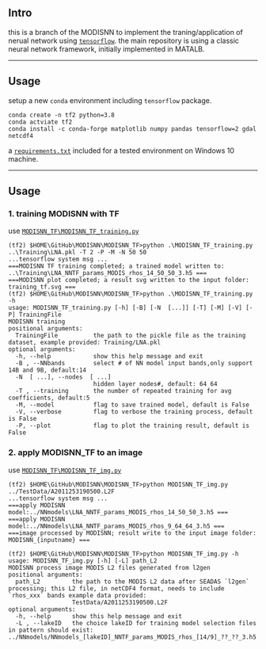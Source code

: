 ## Intro
this is a branch of the MODISNN to implement the traning/application of nerual network using [`tensorflow`](https://www.tensorflow.org/).
the main repository is using a classic neural network framework, initially implemented in MATALB.

---
## Usage
setup a new `conda` environment including `tensorflow` package.
```
conda create -n tf2 python=3.8
conda actviate tf2
conda install -c conda-forge matplotlib numpy pandas tensorflow=2 gdal netcdf4
```
a [`requirements.txt`](./requirements.txt) included for a tested environment on Windows 10 machine.

---
## Usage
### 1. training MODISNN with TF
use [`MODISNN_TF\MODISNN_TF_training.py`](.\MODISNN_TF_training.py)
```
(tf2) $HOME\GitHub\MODISNN\MODISNN_TF>python .\MODISNN_TF_training.py ..\Training\LNA.pkl -T 2 -P -M -N 50 50
...tensorflow system msg ... 
===MODISNN TF training completed; a trained model written to: ..\Training\LNA_NNTF_params_MODIS_rhos_14_50_50_3.h5 ===
===MODISNN plot completed; a result svg written to the input folder: training_tf.svg ===
(tf2) $HOME\GitHub\MODISNN\MODISNN_TF>python .\MODISNN_TF_training.py -h
usage: MODISNN_TF_training.py [-h] [-B] [-N  [...]] [-T] [-M] [-V] [-P] TrainingFile
MODISNN training
positional arguments:
  TrainingFile          the path to the pickle file as the training dataset, example provided: Training/LNA.pkl
optional arguments:
  -h, --help            show this help message and exit
  -B , --NNbands        select # of NN model input bands,only support 14B and 9B, default:14
  -N  [ ...], --nodes  [ ...]
                        hidden layer nodes#, default: 64 64
  -T , --training       the number of repeated training for avg coefficients, default:5
  -M, --model           flag to save trained model, default is False
  -V, --verbose         flag to verbose the training process, default is False
  -P, --plot            flag to plot the training result, default is False
```

### 2. apply MODISNN_TF to an image
use [`MODISNN_TF\MODISNN_TF_img.py`](.\MODISNN_TF_img.py)
```
(tf2) $HOME\GitHub\MODISNN\MODISNN_TF>python MODISNN_TF_img.py ../TestData/A2011253190500.L2F
...tensorflow system msg ...
===apply MODISNN model:../NNmodels\LNA_NNTF_params_MODIS_rhos_14_50_50_3.h5 ===
===apply MODISNN model:../NNmodels\LNA_NNTF_params_MODIS_rhos_9_64_64_3.h5 ===
===image processed by MODISNN; result write to the input image folder: MODISNN_{inputname} ===

(tf2) $HOME\GitHub\MODISNN\MODISNN_TF>python MODISNN_TF_img.py -h
usage: MODISNN_TF_img.py [-h] [-L] path_L2
MODISNN process image MODIS L2 files generated from l2gen
positional arguments:
  path_L2         the path to the MODIS L2 data after SEADAS `l2gen` processing; this L2 file, in netCDF4 format, needs to include `rhos_xxx` bands example data provided:
                  TestData/A2011253190500.L2F
optional arguments:
  -h, --help      show this help message and exit
  -L , --lakeID   the choice lakeID for training model selection files in pattern should exist: ../NNmodels/NNmodels_[lakeID]_NNTF_params_MODIS_rhos_[14/9]_??_??_3.h5
```